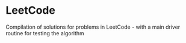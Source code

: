 # LeetCode
Compilation of solutions for problems in LeetCode - with a main driver routine for testing the algorithm
